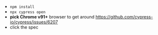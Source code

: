 - `npm install`
- `npx cypress open`
- **pick Chrome v91+** browser to get around https://github.com/cypress-io/cypress/issues/6207
- click the spec
